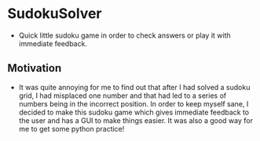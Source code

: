 # SudokuSolver
* Quick little sudoku game in order to check answers or play it with immediate feedback. 

## Motivation 
* It was quite annoying for me to find out that after I had solved a sudoku grid, I had misplaced one number and that had led to a series of numbers being in the incorrect position. In order to keep myself sane, I decided to make this sudoku game which gives immediate feedback to the user and has a GUI to make things easier. It was also a good way for me to get some python practice! 
